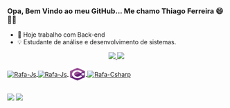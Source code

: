 ### Opa, Bem Vindo ao meu GitHub... Me chamo Thiago Ferreira 😄👋🏻

- 🔭 Hoje trabalho com Back-end
- 💡 Estudante de análise e desenvolvimento de sistemas.

<div align="center">
  <a href="https://github.com/thiiferreira">
  <img height="180em" src="https://github-readme-stats.vercel.app/api?username=thiiferreira&show_icons=true&theme=dracula&include_all_commits=true&count_private=true"/>
  <img height="180em" src="https://github-readme-stats.vercel.app/api/top-langs/?username=thiiferreira&layout=compact&langs_count=7&theme=dracula"/>
</div>
  
 <div style="display: inline_block"><br>
    <img align="center" alt="Rafa-Js" height="30" width="40"src="https://cdn.jsdelivr.net/gh/devicons/devicon/icons/java/java-original-wordmark.svg" />
    <img align="center" alt="Rafa-Js" height="30" width="40" src="https://cdn.jsdelivr.net/gh/devicons/devicon/icons/dot-net/dot-net-original-wordmark.svg" /> 
    <img align="center" alt="Rafa-Csharp" height="30" width="40" src="https://raw.githubusercontent.com/devicons/devicon/master/icons/csharp/csharp-original.svg">
    <img align="center" alt="Rafa-Csharp" height="40" width="50"src="https://cdn.jsdelivr.net/gh/devicons/devicon/icons/mysql/mysql-original-wordmark.svg" />  
</div>

  ##

  <div> 
 	<a href="https://www.linkedin.com/in/thii-ferreira/" target="_blank"><img src="https://img.shields.io/badge/-LinkedIn-%230077B5?style=for-the-badge&logo=linkedin&logoColor=white" target="_blank"></a> 
  <a href="mailto:thiago.ferreira.p2001@gmail.com" target="_blank"><img src="https://img.shields.io/badge/Gmail-D14836?style=for-the-badge&logo=gmail&logoColor=white" target="_blank"></a> 
  </div>
